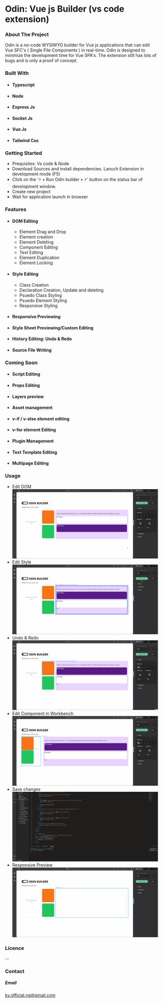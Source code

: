 # Odin: Vue js Builder (vs code extension)

### About The Project 

 Odin is a no-code WYSIWYG  builder for Vue js applications that can edit Vue SFC's ( Single File Components ) in real-time. Odin is designed to minimize the development time for Vue SPA's. The extension still has lots of bugs and is only a proof of concept.
 
### Built With

- #### Typescript
- #### Node
- #### Express Js
- #### Socket Js
- #### Vue Js
- #### Tailwind Css


### Getting Started
-   Prequisites: Vs code & Node
-   Download Sources and install dependencies. Lanuch Extension in development mode (F5)
-   Click on the '⚡ • Run Odin builder • ⚡' button on the status bar of development window.
-   Create new project
-   Wait for application launch in browser

### Features
- #### DOM Editing
    - Element Drag and Drop
    - Element creation
    - Element Deleting
    - Component Editing
    - Text Editing
    - Element Duplication
    - Element Locking
- #### Style Editing
    - Class Creation
    - Declaration Creation, Update and deleting
    - Psuedo Class Styling
    - Psuedo Element Styling
    - Responsive Styling
- #### Responsive Previewing 
- #### Style Sheet Previewing/Custom Editing
- #### History Editing: Undo & Redo
- #### Source File Writing

### Coming Soon
- #### Script Editing
- #### Props Editing
- #### Layers preview
- #### Asset management
- #### v-if / v-else element editing
- #### v-for element Editing
- #### Plugin Management
- #### Text Template Editing
- #### Multipage Editing

### Usage
- Edit DOM
 ![Editing the DOM](usageImgs/dng.gif?raw=true "Title")
- Edit Style
 ![Editing the Style](usageImgs/style.gif?raw=true "Title")
- Undo & Redo
 ![Editing the History](usageImgs/history.gif?raw=true "Title")
- Edit Component in Workbench
 ![Editing the Component](usageImgs/workbench.gif?raw=true "Title")
- Save changes
 ![Editing the Source](usageImgs/save.gif?raw=true "Title")
- Responsive Preview
 ![Responsive preview](usageImgs/responsive.gif?raw=true "Title")


### Licence
--

### Contact
##### Email
ky.official.ng@gmail.com
